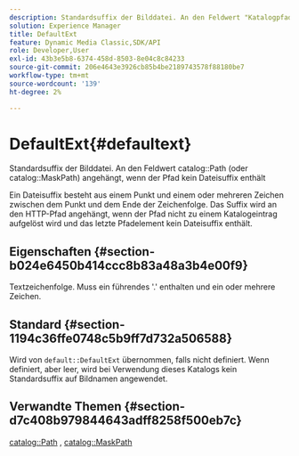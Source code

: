 ```yaml
---
description: Standardsuffix der Bilddatei. An den Feldwert "Katalogpfad"(oder "Katalogmaskepfad") angehängt, wenn der Pfad kein Dateisuffix enthält
solution: Experience Manager
title: DefaultExt
feature: Dynamic Media Classic,SDK/API
role: Developer,User
exl-id: 43b3e5b8-6374-458d-8503-8e04c8c84233
source-git-commit: 206e4643e3926cb85b4be2189743578f88180be7
workflow-type: tm+mt
source-wordcount: '139'
ht-degree: 2%

---
```


# DefaultExt{#defaultext}

Standardsuffix der Bilddatei. An den Feldwert catalog::Path (oder catalog::MaskPath) angehängt, wenn der Pfad kein Dateisuffix enthält

Ein Dateisuffix besteht aus einem Punkt und einem oder mehreren Zeichen zwischen dem Punkt und dem Ende der Zeichenfolge. Das Suffix wird an den HTTP-Pfad angehängt, wenn der Pfad nicht zu einem Katalogeintrag aufgelöst wird und das letzte Pfadelement kein Dateisuffix enthält.

## Eigenschaften {#section-b024e6450b414ccc8b83a48a3b4e00f9}

Textzeichenfolge. Muss ein führendes &#39;.&#39; enthalten und ein oder mehrere Zeichen.

## Standard {#section-1194c36ffe0748c5b9ff7d732a506588}

Wird von `default::DefaultExt` übernommen, falls nicht definiert. Wenn definiert, aber leer, wird bei Verwendung dieses Katalogs kein Standardsuffix auf Bildnamen angewendet.

## Verwandte Themen {#section-d7c408b979844643adff8258f500eb7c}

[catalog::Path](/help/aem-is-ir-api/is-api/image-catalog/image-serving-api-ref/c-image-catalog-reference/c-image-svg-data-reference/c-image-data-reference/r-path-cat.md) , [catalog::MaskPath](/help/aem-is-ir-api/is-api/image-catalog/image-serving-api-ref/c-image-catalog-reference/c-image-svg-data-reference/c-image-data-reference/r-maskpath-cat.md)
